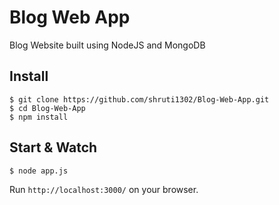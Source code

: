 # Blog Web App
Blog Website built using NodeJS and MongoDB

## Install

    $ git clone https://github.com/shruti1302/Blog-Web-App.git
    $ cd Blog-Web-App
    $ npm install

## Start & Watch

    $ node app.js
   Run `http://localhost:3000/` on your browser.



